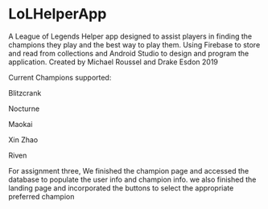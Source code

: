 # LoLHelperApp
A League of Legends Helper app designed to assist players in finding the champions they play and the best way to play them. 
Using Firebase to store and read from collections and Android Studio to design and program the application.
Created by Michael Roussel and Drake Esdon
2019

Current Champions supported:

Blitzcrank

Nocturne

Maokai

Xin Zhao

Riven

For assignment three, We finished the champion page and accessed the database to populate the user info and champion info. we also finished the landing page and incorporated the buttons to select the appropriate preferred champion

